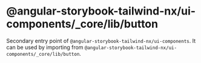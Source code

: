 # @angular-storybook-tailwind-nx/ui-components/\_core/lib/button

Secondary entry point of `@angular-storybook-tailwind-nx/ui-components`. It can be used by importing from `@angular-storybook-tailwind-nx/ui-components/_core/lib/button`.

